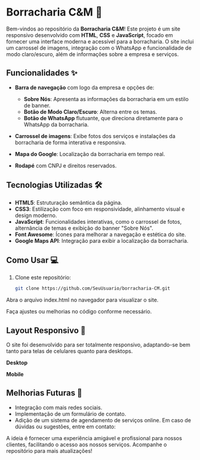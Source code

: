 # Borracharia C&M 🚗

Bem-vindos ao repositório da **Borracharia C&M**! 
Este projeto é um site responsivo desenvolvido com **HTML**, **CSS** e **JavaScript**, focado em fornecer uma interface moderna e acessível para a borracharia. O site inclui um carrossel de imagens, integração com o WhatsApp e funcionalidade de modo claro/escuro, além de informações sobre a empresa e serviços.

## Funcionalidades ✨

- **Barra de navegação** com logo da empresa e opções de: 
  - **Sobre Nós**: Apresenta as informações da borracharia em um estilo de banner.
  - **Botão de Modo Claro/Escuro**: Alterna entre os temas.
  - **Botão de WhatsApp** flutuante, que direciona diretamente para o WhatsApp da borracharia.

- **Carrossel de imagens**: Exibe fotos dos serviços e instalações da borracharia de forma interativa e responsiva.

- **Mapa do Google**: Localização da borracharia em tempo real.

- **Rodapé** com CNPJ e direitos reservados.

## Tecnologias Utilizadas 🛠️

- **HTML5**: Estruturação semântica da página.
- **CSS3**: Estilização com foco em responsividade, alinhamento visual e design moderno.
- **JavaScript**: Funcionalidades interativas, como o carrossel de fotos, alternância de temas e exibição do banner "Sobre Nós".
- **Font Awesome**: Ícones para melhorar a navegação e estética do site.
- **Google Maps API**: Integração para exibir a localização da borracharia.

## Como Usar 💻

1. Clone este repositório:
   ```bash
   git clone https://github.com/SeuUsuario/borracharia-CM.git


Abra o arquivo index.html no navegador para visualizar o site.

Faça ajustes ou melhorias no código conforme necessário.

## Layout Responsivo 📱
O site foi desenvolvido para ser totalmente responsivo, adaptando-se bem tanto para telas de celulares quanto para desktops.

**Desktop**

**Mobile**

## Melhorias Futuras 🚀
- Integração com mais redes sociais.
- Implementação de um formulário de contato.
- Adição de um sistema de agendamento de serviços online.
Em caso de dúvidas ou sugestões, entre em contato:

A ideia é fornecer uma experiência amigável e profissional para nossos clientes, facilitando o acesso aos nossos serviços. Acompanhe o repositório para mais atualizações!
